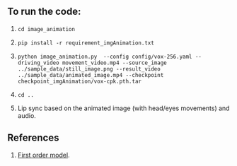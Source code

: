 ## To run the code: 

1. `cd image_animation`

2. `pip install -r requirement_imgAnimation.txt`

3. `python image_animation.py  --config config/vox-256.yaml --driving_video movement_video.mp4 --source_image ../sample_data/still_image.png --result_video ../sample_data/animated_image.mp4 --checkpoint checkpoint_imgAnimation/vox-cpk.pth.tar`

4. `cd ..` 

5. Lip sync based on the animated image (with head/eyes movements) and audio. 

## References

1. [First order model](https://github.com/AliaksandrSiarohin/first-order-model). 
